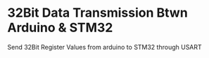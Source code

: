 # 32Bit Data Transmission Btwn Arduino & STM32
 Send 32Bit Register Values from arduino to STM32 through USART
